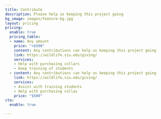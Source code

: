 ```yaml
---
title: Contribute
description: Please help us keeping this project going
bg_image: images/feature-bg.jpg
layout: pricing
pricing:
  enable: true
  pricing_table:
  - name: Any amount
    price: "<$500"
    content: Any contributions can help us keeping this project going
    link: https://wildlife.siu.edu/giving/
    services:
    - Help with purchasing collars
    - Keep training of students
  - content: Any contributions can help us keeping this project going
    link: https://wildlife.siu.edu/giving/
    services:
    - Assist with training students
    - Help with purchasing collas
    price: "$500"
cta:
  enable: true

---
```

